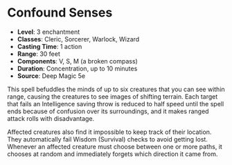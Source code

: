 # Confound Senses

- **Level**: 3 enchantment
- **Classes**: Cleric, Sorcerer, Warlock, Wizard
- **Casting Time**: 1 action
- **Range**: 30 feet
- **Components**: V, S, M (a broken compass)
- **Duration**: Concentration, up to 10 minutes
- **Source**: Deep Magic 5e

This spell befuddles the minds of up to six creatures that you can see within range, causing the creatures to see images of shifting terrain. Each target that fails an Intelligence saving throw is reduced to half speed until the spell ends because of confusion over its surroundings, and it makes ranged attack rolls with disadvantage.

Affected creatures also find it impossible to keep track of their location. They automatically fail Wisdom (Survival) checks to avoid getting lost. Whenever an affected creature must choose between one or more paths, it chooses at random and immediately forgets which direction it came from.

